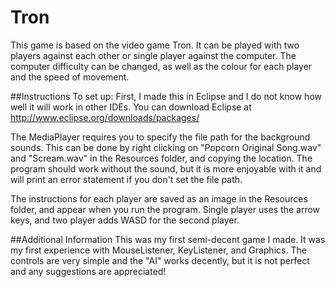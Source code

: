 # Tron
This game is based on the video game Tron.  It can be played with two players against each other or single player against the computer.  The computer difficulty can be changed, as well as the colour for each player and the speed of movement.

##Instructions
To set up: First, I made this in Eclipse and I do not know how well it will work in other IDEs.  You can download Eclipse at http://www.eclipse.org/downloads/packages/

The MediaPlayer requires you to specify the file path for the background sounds.  This can be done by right clicking on "Popcorn Original Song.wav" and "Scream.wav" in the Resources folder, and copying the location.  The program should work without the sound, but it is more enjoyable with it and will print an error statement if you don't set the file path.

The instructions for each player are saved as an image in the Resources folder, and appear when you run the program.  Single player uses the arrow keys, and two player adds WASD for the second player.

##Additional Information
This was my first semi-decent game I made.  It was my first experience with MouseListener, KeyListener, and Graphics.
The controls are very simple and the "AI" works decently, but it is not perfect and any suggestions are appreciated!
